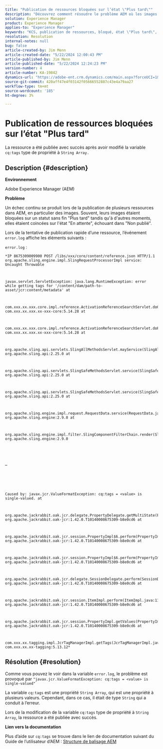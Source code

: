 ```yaml
---
title: "Publication de ressources bloquées sur l’état \"Plus tard\""
description: "Découvrez comment résoudre le problème AEM où les images étaient bloquées sur un statut sans fin \"Plus tard\" alors qu’à d’autres moments, elles étaient bloquées sur l’état \"En attente\"."
solution: Experience Manager
product: Experience Manager
applies-to: "Experience Manager"
keywords: "KCS, publication de ressources, bloqué, état \"Plus tard\", AEM, dépannage, Adobe Experience Manager"
resolution: Resolution
internal-notes: null
bug: false
article-created-by: Jim Menn
article-created-date: "5/22/2024 12:00:43 PM"
article-published-by: Jim Menn
article-published-date: "5/22/2024 12:24:23 PM"
version-number: 4
article-number: KA-19842
dynamics-url: "https://adobe-ent.crm.dynamics.com/main.aspx?forceUCI=1&pagetype=entityrecord&etn=knowledgearticle&id=87824ae5-3218-ef11-9f8a-6045bd006268"
source-git-commit: 420aff47e4f03142f05666552887c43e4a79aa27
workflow-type: tm+mt
source-wordcount: '185'
ht-degree: 3%

---
```


# Publication de ressources bloquées sur l’état &quot;Plus tard&quot;


La ressource a été publiée avec succès après avoir modifié la variable `cq:tags` type de propriété à `String Array.`

## Description {#description}


<b>Environnement</b>

Adobe Experience Manager (AEM)

<b>Problème</b>

Un échec continu se produit lors de la publication de plusieurs ressources dans AEM, en particulier des images. Souvent, leurs images étaient bloquées sur un statut sans fin &quot;Plus tard&quot; tandis qu&#39;à d&#39;autres moments, elles étaient coincées sur l&#39;état &quot;En attente&quot;, échouant dans &quot;Non publié&quot;.

Lors de la tentative de publication rapide d’une ressource, l’événement `error.log` affiche les éléments suivants :

`error.log` :


```
*IP 8675309009900 POST /libs/xxx/core/content/reference.json HTTP/1.1 org.apache.sling.engine.impl.SlingRequestProcessorImpl service: Uncaught Throwable



javax.servlet.ServletException: java.lang.RuntimeException: error while getting tags for '/content/dam/path-to-asset/jcr:content/metadata' at

 

com.xxx.xx.xxx.core.impl.reference.ActivationReferenceSearchServlet.doGet(ActivationReferenceSearchServlet.java:140) com.xxx.xx.xxx.xx-xxx-core:5.14.28 at



com.xxx.xx.xxx.core.impl.reference.ActivationReferenceSearchServlet.doPost(ActivationReferenceSearchServlet.java:100) com.xxx.xx.xxx.xx-xxx-core:5.14.28 at

 

org.apache.sling.api.servlets.SlingAllMethodsServlet.mayService(SlingAllMethodsServlet.java:146) org.apache.sling.api:2.25.0 at

 

org.apache.sling.api.servlets.SlingSafeMethodsServlet.service(SlingSafeMethodsServlet.java:342) org.apache.sling.api:2.25.0 at



org.apache.sling.api.servlets.SlingSafeMethodsServlet.service(SlingSafeMethodsServlet.java:374) org.apache.sling.api:2.25.0 at



org.apache.sling.engine.impl.request.RequestData.service(RequestData.java:583) org.apache.sling.engine:2.9.0 at



org.apache.sling.engine.impl.filter.SlingComponentFilterChain.render(SlingComponentFilterChain.java:45) org.apache.sling.engine:2.9.0





…






Caused by: javax.jcr.ValueFormatException: cq:tags = <value> is single-valued. at



org.apache.jackrabbit.oak.jcr.delegate.PropertyDelegate.getMultiState(PropertyDelegate.java:137) org.apache.jackrabbit.oak-jcr:1.42.0.T10140008675309-b8e0cd6 at



org.apache.jackrabbit.oak.jcr.session.PropertyImpl$6.perform(PropertyImpl.java:266) org.apache.jackrabbit.oak-jcr:1.42.0.T10140008675309-b8e0cd6 at



org.apache.jackrabbit.oak.jcr.session.PropertyImpl$6.perform(PropertyImpl.java:261) org.apache.jackrabbit.oak-jcr:1.42.0.T10140008675309-b8e0cd6 at

 

org.apache.jackrabbit.oak.jcr.delegate.SessionDelegate.perform(SessionDelegate.java:210) org.apache.jackrabbit.oak-jcr:1.42.0.T10140008675309-b8e0cd6 at

 

org.apache.jackrabbit.oak.jcr.session.ItemImpl.perform(ItemImpl.java:112) org.apache.jackrabbit.oak-jcr:1.42.0.T10140008675309-b8e0cd6 at

 

org.apache.jackrabbit.oak.jcr.session.PropertyImpl.getValues(PropertyImpl.java:261) org.apache.jackrabbit.oak-jcr:1.42.0.T10140008675309-b8e0cd6 at

 

com.xxx.xx.tagging.impl.JcrTagManagerImpl.getTags(JcrTagManagerImpl.java:797) com.xxx.xx.xx-tagging:5.13.12*
```



## Résolution {#resolution}


Comme vous pouvez le voir dans la variable `error.log`, le problème est provoqué par `"javax.jcr.ValueFormatException: cq:tags = <value> is single-valued"`

La variable `cq:tags` est une propriété `String Array`, qui est une propriété à plusieurs valeurs. Cependant, dans ce cas, il était de type `String` qui a conduit à l’erreur.

Lors de la modification de la variable `cq:tags` type de propriété à `String Array`, la ressource a été publiée avec succès.

<b>Lien vers la documentation</b>

Plus d’aide sur `cq:tags` se trouve dans le lien de documentation suivant du Guide de l’utilisateur d’AEM :
[Structure de balisage AEM](https://experienceleague.adobe.com/en/docs/experience-manager-65/content/implementing/developing/platform/tagging/framework)
